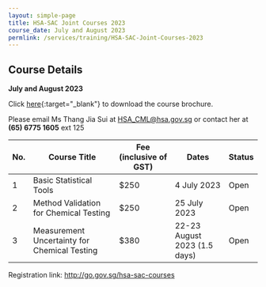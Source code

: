 ```yaml
---
layout: simple-page
title: HSA-SAC Joint Courses 2023
course_date: July and August 2023
permlink: /services/training/HSA-SAC-Joint-Courses-2023
---
```


## Course Details
**July and August 2023**

Click [here](/files/registration-forms/2023_hsa-sac_joint_courses.pdf){:target="_blank"} to download the course brochure.


Please email Ms Thang Jia Sui at <HSA_CML@hsa.gov.sg> or contact her at **(65) 6775 1605** ext 125


| No. | Course Title | Fee (inclusive of GST) |  Dates | Status |
|-----|--------------|------------------------|--------|--------|
| 1 | Basic Statistical Tools | $250 | 4 July 2023 | Open |
| 2 | Method Validation for Chemical Testing | $250 | 25 July 2023 | Open |
| 3 | Measurement Uncertainty for Chemical Testing | $380 | 22-23 August 2023  (1.5 days) | Open |


Registration link: http://go.gov.sg/hsa-sac-courses


